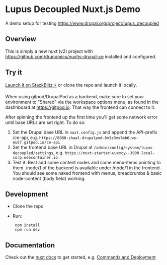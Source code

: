 # Lupus Decoupled Nuxt.js Demo

A demo setup for testing https://www.drupal.org/project/lupus_decoupled

## Overview

This is simply a new nuxt (v2) project with https://github.com/drunomics/nuxtjs-drupal-ce installed and configured.

## Try it 

[Launch it on StackBlitz ⚡️](https://stackblitz.com/edit/nuxt-starter-wuxxcy?file=README.md) or clone the repo and launch it locally.

When using gitpod/DrupalPod as a backend, make sure to set your environment to "Shared" via the workspace options menu, as found in the dashhboard at https://gitpod.io. That way the frontend can connect to it.

After spinning the frontend up the first time you'll get some network error until base URLs are set right. To do so:

1. Set the Drupal base URL in `nuxt.config.js` and append the API-prefix /ce-api, e.g. `https://8080-shaal-drupalpod-8m3z0ms7mb6.ws-eu67.gitpod.io/ce-api`
2. Set the frontend base URL in Drupal at `/admin/config/system/lupus-decoupled/settings`, e.g. `https://nuxt-starter-wuxxcy--3000.local-corp.webcontainer.io`
3. Test it. Best add some content nodes and some menu-items pointing to them. /node/1 of the backend is available under /node/1 in the frontend. You should see some naked frontend with menus, breadcrumbs & basic node-content (body field) working.

## Development

 * Clone the repo
 * Run:
 
        npm install
        npm run dev
      
      
 ## Documentation
 
  Check out the [nuxt docs](https://nuxtjs.org/docs/) to get started, e.g. [Commands and Deployment](https://nuxtjs.org/docs/get-started/commands)
